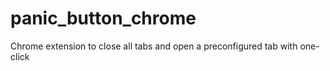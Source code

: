 # panic_button_chrome
Chrome extension to close all tabs and open a preconfigured tab with one-click
